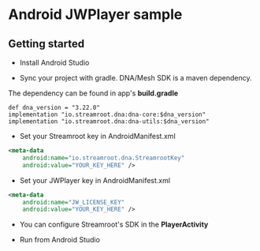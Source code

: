 # Android JWPlayer sample

## Getting started

* Install Android Studio

* Sync your project with gradle. DNA/Mesh SDK is a maven dependency.

The dependency can be found in app's **build.gradle**
```
def dna_version = "3.22.0"
implementation "io.streamroot.dna:dna-core:$dna_version"
implementation "io.streamroot.dna:dna-utils:$dna_version"
```

* Set your Streamroot key in AndroidManifest.xml

```xml
<meta-data
    android:name="io.streamroot.dna.StreamrootKey"
    android:value="YOUR_KEY_HERE" />
```

* Set your JWPlayer key in AndroidManifest.xml

```xml
<meta-data
    android:name="JW_LICENSE_KEY"
    android:value="YOUR_KEY_HERE" />
```

* You can configure Streamroot's SDK in the **PlayerActivity**

* Run from Android Studio